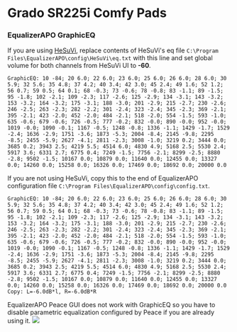 # Grado SR225i Comfy Pads
### EqualizerAPO GraphicEQ
If you are using [HeSuVi](https://sourceforge.net/projects/hesuvi/), replace contents of HeSuVi's eq file `C:\Program Files\EqualizerAPO\config\HeSuVi\eq.txt` with this line and set global volume for both channels from HeSuVi UI to **-60**.
```
GraphicEQ: 10 -84; 20 6.0; 22 6.0; 23 6.0; 25 6.0; 26 6.0; 28 6.0; 30 5.9; 32 5.6; 35 4.8; 37 4.2; 40 3.4; 42 3.0; 45 2.4; 49 1.6; 52 1.2; 56 0.7; 59 0.5; 64 0.1; 68 -0.3; 73 -0.6; 78 -0.8; 83 -1.1; 89 -1.5; 95 -1.8; 102 -2.1; 109 -2.3; 117 -2.6; 125 -2.9; 134 -3.1; 143 -3.2; 153 -3.2; 164 -3.2; 175 -3.1; 188 -3.0; 201 -2.9; 215 -2.7; 230 -2.6; 246 -2.5; 263 -2.3; 282 -2.2; 301 -2.4; 323 -2.4; 345 -2.3; 369 -2.1; 395 -2.1; 423 -2.0; 452 -2.0; 484 -2.1; 518 -2.0; 554 -1.5; 593 -1.0; 635 -0.6; 679 -0.6; 726 -0.5; 777 -0.2; 832 -0.0; 890 -0.0; 952 -0.0; 1019 -0.0; 1090 -0.1; 1167 -0.5; 1248 -0.8; 1336 -1.1; 1429 -1.7; 1529 -2.4; 1636 -2.9; 1751 -3.6; 1873 -5.3; 2004 -8.4; 2145 -9.8; 2295 -8.5; 2455 -5.9; 2627 -4.1; 2811 -2.3; 3008 -1.0; 3219 0.2; 3444 0.0; 3685 0.2; 3943 2.5; 4219 5.5; 4514 6.0; 4830 4.9; 5168 2.5; 5530 2.4; 5917 3.6; 6331 2.7; 6775 0.4; 7249 -1.5; 7756 -2.1; 8299 -2.5; 8880 -2.8; 9502 -1.5; 10167 0.0; 10879 0.0; 11640 0.0; 12455 0.0; 13327 0.0; 14260 0.0; 15258 0.0; 16326 0.0; 17469 0.0; 18692 0.0; 20000 0.0
```
If you are not using HeSuVi, copy this to the end of EqualizerAPO configuration file `C:\Program Files\EqualizerAPO\config\config.txt`.
```
GraphicEQ: 10 -84; 20 6.0; 22 6.0; 23 6.0; 25 6.0; 26 6.0; 28 6.0; 30 5.9; 32 5.6; 35 4.8; 37 4.2; 40 3.4; 42 3.0; 45 2.4; 49 1.6; 52 1.2; 56 0.7; 59 0.5; 64 0.1; 68 -0.3; 73 -0.6; 78 -0.8; 83 -1.1; 89 -1.5; 95 -1.8; 102 -2.1; 109 -2.3; 117 -2.6; 125 -2.9; 134 -3.1; 143 -3.2; 153 -3.2; 164 -3.2; 175 -3.1; 188 -3.0; 201 -2.9; 215 -2.7; 230 -2.6; 246 -2.5; 263 -2.3; 282 -2.2; 301 -2.4; 323 -2.4; 345 -2.3; 369 -2.1; 395 -2.1; 423 -2.0; 452 -2.0; 484 -2.1; 518 -2.0; 554 -1.5; 593 -1.0; 635 -0.6; 679 -0.6; 726 -0.5; 777 -0.2; 832 -0.0; 890 -0.0; 952 -0.0; 1019 -0.0; 1090 -0.1; 1167 -0.5; 1248 -0.8; 1336 -1.1; 1429 -1.7; 1529 -2.4; 1636 -2.9; 1751 -3.6; 1873 -5.3; 2004 -8.4; 2145 -9.8; 2295 -8.5; 2455 -5.9; 2627 -4.1; 2811 -2.3; 3008 -1.0; 3219 0.2; 3444 0.0; 3685 0.2; 3943 2.5; 4219 5.5; 4514 6.0; 4830 4.9; 5168 2.5; 5530 2.4; 5917 3.6; 6331 2.7; 6775 0.4; 7249 -1.5; 7756 -2.1; 8299 -2.5; 8880 -2.8; 9502 -1.5; 10167 0.0; 10879 0.0; 11640 0.0; 12455 0.0; 13327 0.0; 14260 0.0; 15258 0.0; 16326 0.0; 17469 0.0; 18692 0.0; 20000 0.0
Copy: L=-6.0dB*l, R=-6.0dB*R
```
EqualizerAPO Peace GUI does not work with GraphicEQ so you have to disable parametric equalization configured by Peace if you are already using it.
![](https://raw.githubusercontent.com/jaakkopasanen/AutoEq/master/results/Innerfidelity%202017/innerfidelity/onear/Grado%20SR225i%20Comfy%20Pads/Grado%20SR225i%20Comfy%20Pads.png)
